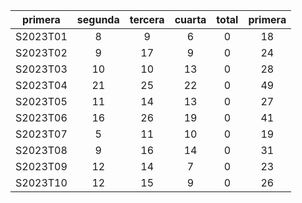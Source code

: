 |  primera  |  segunda  |  tercera  |  cuarta  |  total  |  primera  |
|:---------:|:---------:|:---------:|:--------:|:-------:|:---------:|
| S2023T01  |     8     |     9     |    6     |    0    |    18     |
| S2023T02  |     9     |    17     |    9     |    0    |    24     |
| S2023T03  |    10     |    10     |    13    |    0    |    28     |
| S2023T04  |    21     |    25     |    22    |    0    |    49     |
| S2023T05  |    11     |    14     |    13    |    0    |    27     |
| S2023T06  |    16     |    26     |    19    |    0    |    41     |
| S2023T07  |     5     |    11     |    10    |    0    |    19     |
| S2023T08  |     9     |    16     |    14    |    0    |    31     |
| S2023T09  |    12     |    14     |    7     |    0    |    23     |
| S2023T10  |    12     |    15     |    9     |    0    |    26     |